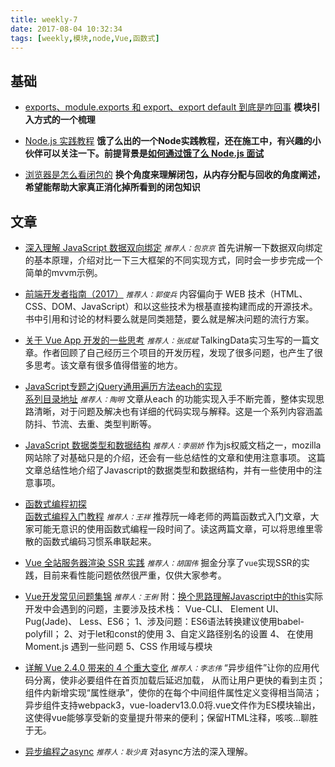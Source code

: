 ```yaml
---
title: weekly-7
date: 2017-08-04 10:32:34
tags: [weekly,模块,node,Vue,函数式]
---
```

## 基础

* [exports、module.exports 和 export、export default 到底是咋回事](https://juejin.im/post/597ec55a51882556a234fcef)
**模块引入方式的一个梳理**

* [Node.js 实践教程](https://juejin.im/post/597ec55a51882556a234fcef)
**饿了么出的一个Node实践教程，还在施工中，有兴趣的小伙伴可以关注一下。前提背景是[如何通过饿了么 Node.js 面试](https://github.com/ElemeFE/node-interview/tree/master/sections/zh-cn)**

* [浏览器是怎么看闭包的](https://juejin.im/post/5979b5755188253df1067397)
**换个角度来理解闭包，从内存分配与回收的角度阐述，希望能帮助大家真正消化掉所看到的闭包知识**

## 文章
* [深入理解 JavaScript 数据双向绑定](https://mp.weixin.qq.com/s?__biz=MzIyMjYyMzg3MA==&mid=2247484289&idx=2&sn=e1d9664d24d7b44bcece7464318a8369&chksm=e82be290df5c6b86f08fa80a5b33e4a3d46daa1093290610d63b47f86f5bdd7d21151b91dd8f&mpshare=1&scene=1&srcid=0804TnxBJbqO63wtfhcXPBra&pass_ticket=lctb96bPZ%2BUbaZfdgO9Bxo8p62cFUW61TN3xhm1p6zgF%2FxcmdmZtIzWeDN%2F7BnNZ#rd)
<small>*推荐人：包京京*</small>
首先讲解一下数据双向绑定的基本原理，介绍对比一下三大框架的不同实现方式，同时会一步步完成一个简单的mvvm示例。

* [前端开发者指南（2017）](https://juejin.im/post/592faca42f301e006bc791e0)
<small>*推荐人：郭俊兵*</small>
内容偏向于 WEB 技术（HTML、CSS、DOM、JavaScript）和以这些技术为根基直接构建而成的开源技术。书中引用和讨论的材料要么就是同类翘楚，要么就是解决问题的流行方案。

* [关于 Vue App 开发的一些思考](https://juejin.im/post/592faca42f301e006bc791e0)
<small>*推荐人：张成斌*</small>
TalkingData实习生写的一篇文章。作者回顾了自己经历三个项目的开发历程，发现了很多问题，也产生了很多思考。该文章有很多值得借鉴的地方。

* [JavaScript专题之jQuery通用遍历方法each的实现](https://segmentfault.com/a/1190000010480396)
<br>[系列目录地址](https://github.com/mqyqingfeng/Blog)
<small>*推荐人：陶明*</small>
文章从each 的功能实现入手不断完善，整体实现思路清晰，对于问题及解决也有详细的代码实现与解释。这是一个系列内容涵盖防抖、节流、去重、类型判断等。

* [JavaScript 数据类型和数据结构](https://developer.mozilla.org/zh-CN/docs/Web/JavaScript/Data_structures)
<small>*推荐人：李丽娇*</small>
作为js权威文档之一，mozilla网站除了对基础只是的介绍，还会有一些总结性的文章和使用注意事项。
这篇文章总结性地介绍了Javascript的数据类型和数据结构，并有一些使用中的注意事项。

* [函数式编程初探](http://www.ruanyifeng.com/blog/2012/04/functional_programming.html)
<br>[函数式编程入门教程](http://www.ruanyifeng.com/blog/2017/02/fp-tutorial.html)
<small>*推荐人：王祥*</small>
推荐阮一峰老师的两篇函数式入门文章，大家可能无意识的使用函数式编程一段时间了。读这两篇文章，可以将思维里零散的函数式编码习惯系串联起来。

* [Vue 全站服务器渲染 SSR 实践](http://gitbook.cn/m/mazi/article/5900675d2fde0e5078d4ed5e?readArticle=yes)
<small>*推荐人：胡国伟*</small>
掘金分享了`vue`实现SSR的实践，目前来看性能问题依然很严重，仅供大家参考。

* [Vue开发常见问题集锦](http://mp.weixin.qq.com/s/fgFOvWBC_P78hG154gyXYQ)
<small>*推荐人：王俐*</small>
附：[换个思路理解Javascript中的this](http://mp.weixin.qq.com/s/fgFOvWBC_P78hG154gyXYQ)实际开发中会遇到的问题，主要涉及技术栈： Vue-CLI、 Element UI、 Pug(Jade)、 Less、ES6；
1、涉及问题：ES6语法转换建议使用babel-polyfill；
2、对于let和const的使用
3、自定义路径别名的设置
4、 在使用 Moment.js 遇到一些问题
5、CSS 作用域与模块

* [详解 Vue 2.4.0 带来的 4 个重大变化](https://mp.weixin.qq.com/s/qRAdgYxOfBW6xmQUdZcu_A)
<small>*推荐人：李志伟*</small>
“异步组件”让你的应用代码分离，使非必要组件在首页加载后延迟加载， 从而让用户更快的看到主页；组件内新增实现“属性继承”，使你的在每个中间组件属性定义变得相当简洁；异步组件支持webpack3，vue-loaderv13.0.0将.vue文件作为ES模块输出，这使得vue能够享受新的变量提升带来的便利；保留HTML注释，咳咳...聊胜于无。

* [异步编程之async](https://i.jakeyu.top/2017/03/15/async/)
<small>*推荐人：耿少真*</small>
对async方法的深入理解。

